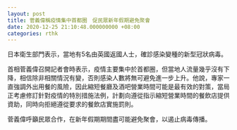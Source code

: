 ```yaml
---
layout: post
title: 菅義偉稱疫情集中首都圈　促民眾新年假期避免聚會
date: 2020-12-25 21:10:48.000000000 +08:00
categories: rthk
---
```


日本衛生部門表示，當地有5名由英國返國人士，確診感染變種的新型冠狀病毒。

首相菅義偉召開記者會時表示，疫情主要集中於首都圈，但當地人流量幾乎沒有下降，相信除非相關情況有變，否則感染人數將無可避免進一步上升。他說，專家一直強調外出用餐的風險，因此縮短餐廳及酒吧營業時間可能是最有效的對策，當局正考慮修訂針對疫情的特別措施法例，計劃向遵從指示縮短營業時間的餐飲店提供資助，同時向拒絕遵從要求的餐飲店實施罰則。

菅義偉呼籲民眾合作，在新年假期期間盡可能避免聚會，以遏止病毒傳播。
